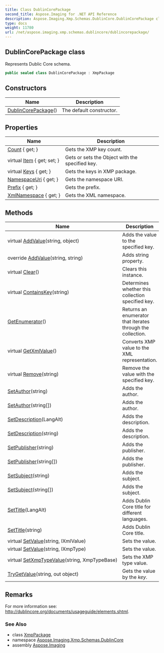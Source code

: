 ```yaml
---
title: Class DublinCorePackage
second_title: Aspose.Imaging for .NET API Reference
description: Aspose.Imaging.Xmp.Schemas.DublinCore.DublinCorePackage class. Represents Dublic Core schema
type: docs
weight: 11780
url: /net/aspose.imaging.xmp.schemas.dublincore/dublincorepackage/
---
```

## DublinCorePackage class

Represents Dublic Core schema.

```csharp
public sealed class DublinCorePackage : XmpPackage
```

## Constructors

| Name | Description |
| --- | --- |
| [DublinCorePackage](dublincorepackage/)() | The default constructor. |

## Properties

| Name | Description |
| --- | --- |
| [Count](../../aspose.imaging.xmp/xmppackage/count/) { get; } | Gets the XMP key count. |
| virtual [Item](../../aspose.imaging.xmp/xmppackage/item/) { get; set; } | Gets or sets the Object with the specified key. |
| virtual [Keys](../../aspose.imaging.xmp/xmppackage/keys/) { get; } | Gets the keys in XMP package. |
| [NamespaceUri](../../aspose.imaging.xmp/xmppackage/namespaceuri/) { get; } | Gets the namespace URI. |
| [Prefix](../../aspose.imaging.xmp/xmppackage/prefix/) { get; } | Gets the prefix. |
| [XmlNamespace](../../aspose.imaging.xmp/xmppackage/xmlnamespace/) { get; } | Gets the XML namespace. |

## Methods

| Name | Description |
| --- | --- |
| virtual [AddValue](../../aspose.imaging.xmp/xmppackage/addvalue/)(string, object) | Adds the value to the specified key. |
| override [AddValue](../../aspose.imaging.xmp.schemas.dublincore/dublincorepackage/addvalue/#addvalue_1)(string, string) | Adds string property. |
| virtual [Clear](../../aspose.imaging.xmp/xmppackage/clear/)() | Clears this instance. |
| virtual [ContainsKey](../../aspose.imaging.xmp/xmppackage/containskey/)(string) | Determines whether this collection specified key. |
| [GetEnumerator](../../aspose.imaging.xmp/xmppackage/getenumerator/)() | Returns an enumerator that iterates through the collection. |
| virtual [GetXmlValue](../../aspose.imaging.xmp/xmppackage/getxmlvalue/)() | Converts XMP value to the XML representation. |
| virtual [Remove](../../aspose.imaging.xmp/xmppackage/remove/)(string) | Remove the value with the specified key. |
| [SetAuthor](../../aspose.imaging.xmp.schemas.dublincore/dublincorepackage/setauthor/#setauthor)(string) | Adds the author. |
| [SetAuthor](../../aspose.imaging.xmp.schemas.dublincore/dublincorepackage/setauthor/#setauthor_1)(string[]) | Adds the author. |
| [SetDescription](../../aspose.imaging.xmp.schemas.dublincore/dublincorepackage/setdescription/#setdescription)(LangAlt) | Adds the description. |
| [SetDescription](../../aspose.imaging.xmp.schemas.dublincore/dublincorepackage/setdescription/#setdescription_1)(string) | Adds the description. |
| [SetPublisher](../../aspose.imaging.xmp.schemas.dublincore/dublincorepackage/setpublisher/#setpublisher)(string) | Adds the publisher. |
| [SetPublisher](../../aspose.imaging.xmp.schemas.dublincore/dublincorepackage/setpublisher/#setpublisher_1)(string[]) | Adds the publisher. |
| [SetSubject](../../aspose.imaging.xmp.schemas.dublincore/dublincorepackage/setsubject/#setsubject)(string) | Adds the subject. |
| [SetSubject](../../aspose.imaging.xmp.schemas.dublincore/dublincorepackage/setsubject/#setsubject_1)(string[]) | Adds the subject. |
| [SetTitle](../../aspose.imaging.xmp.schemas.dublincore/dublincorepackage/settitle/#settitle)(LangAlt) | Adds Dublin Core title for different languages. |
| [SetTitle](../../aspose.imaging.xmp.schemas.dublincore/dublincorepackage/settitle/#settitle_1)(string) | Adds Dublin Core title. |
| virtual [SetValue](../../aspose.imaging.xmp/xmppackage/setvalue/)(string, IXmlValue) | Sets the value. |
| virtual [SetValue](../../aspose.imaging.xmp/xmppackage/setvalue/)(string, IXmpType) | Sets the value. |
| virtual [SetXmpTypeValue](../../aspose.imaging.xmp/xmppackage/setxmptypevalue/)(string, XmpTypeBase) | Sets the XMP type value. |
| [TryGetValue](../../aspose.imaging.xmp/xmppackage/trygetvalue/)(string, out object) | Gets the value by the *key*. |

## Remarks

For more information see: http://dublincore.org/documents/usageguide/elements.shtml.

### See Also

* class [XmpPackage](../../aspose.imaging.xmp/xmppackage/)
* namespace [Aspose.Imaging.Xmp.Schemas.DublinCore](../../aspose.imaging.xmp.schemas.dublincore/)
* assembly [Aspose.Imaging](../../)


